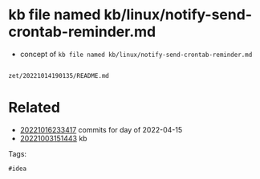 # kb file named kb/linux/notify-send-crontab-reminder.md

- concept of `kb file named kb/linux/notify-send-crontab-reminder.md`

```
```

` zet/20221014190135/README.md `

# Related

- [20221016233417](/zet/20221016233417/README.md) commits for day of 2022-04-15
- [20221003151443](/zet/20221003151443/README.md) kb

Tags:

    #idea
